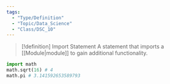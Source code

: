 ```yaml
---
tags:
  - "Type/Definition"
  - "Topic/Data_Science"
  - "Class/DSC_10"
---
```


> [!definition] Import Statement
> A statement that imports a [[Module|module]] to gain additional functionality.

```python
import math
math.sqrt(16) # 4
math.pi # 3.141592653589793
```